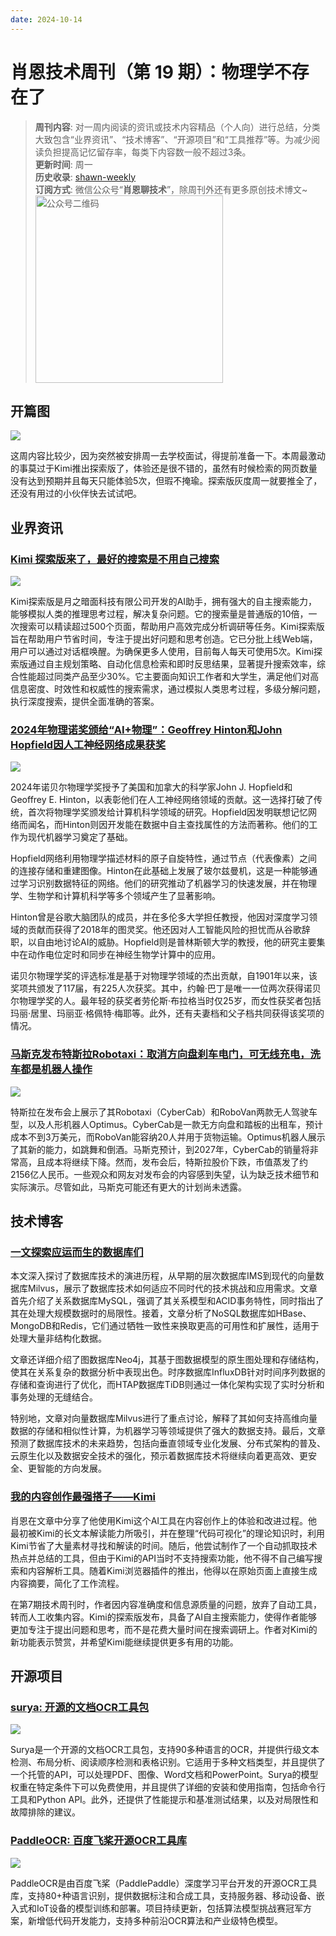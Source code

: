 ```yaml
---
date: 2024-10-14
---
```


# 肖恩技术周刊（第 19 期）：物理学不存在了
> **周刊内容**: 对一周内阅读的资讯或技术内容精品（个人向）进行总结，分类大致包含“业界资讯”、“技术博客”、“开源项目”和“工具推荐”等。为减少阅读负担提高记忆留存率，每类下内容数一般不超过3条。<br>
> **更新时间**: 周一<br>
> **历史收录**: [shawn-weekly](https://github.com/Xiaoxie1994/shawn-weekly) <br>
> **订阅方式**: 微信公众号“**肖恩聊技术**”，除周刊外还有更多原创技术博文~<br>
> <img src="https://cdn.jsdelivr.net/gh/Xiaoxie1994/images/images/20241103221454.png" alt="公众号二维码" width="300">

## 开篇图
![](https://cdn.jsdelivr.net/gh/Xiaoxie1994/images/images/202411262344743.jpg)

这周内容比较少，因为突然被安排周一去学校面试，得提前准备一下。本周最激动的事莫过于Kimi推出探索版了，体验还是很不错的，虽然有时候检索的网页数量没有达到预期并且每天只能体验5次，但瑕不掩瑜。探索版灰度周一就要推全了，还没有用过的小伙伴快去试试吧。

## 业界资讯
### [Kimi 探索版来了，最好的搜索是不用自己搜索](https://mp.weixin.qq.com/s/cRXe0HFO5BX0AzziaqoiKg)

![](https://cdn.jsdelivr.net/gh/Xiaoxie1994/images/images/202411262344746.png)

Kimi探索版是月之暗面科技有限公司开发的AI助手，拥有强大的自主搜索能力，能够模拟人类的推理思考过程，解决复杂问题。它的搜索量是普通版的10倍，一次搜索可以精读超过500个页面，帮助用户高效完成分析调研等任务。Kimi探索版旨在帮助用户节省时间，专注于提出好问题和思考创造。它已分批上线Web端，用户可以通过对话框唤醒。为确保更多人使用，目前每人每天可使用5次。Kimi探索版通过自主规划策略、自动化信息检索和即时反思结果，显著提升搜索效率，综合性能超过同类产品至少30%。它主要面向知识工作者和大学生，满足他们对高信息密度、时效性和权威性的搜索需求，通过模拟人类思考过程，多级分解问题，执行深度搜索，提供全面准确的答案。

### [2024年物理诺奖颁给“AI+物理”：Geoffrey Hinton和John Hopfield因人工神经网络成果获奖](https://www.mittrchina.com/news/detail/13858)

![](https://cdn.jsdelivr.net/gh/Xiaoxie1994/images/images/202411262344747.png)

2024年诺贝尔物理学奖授予了美国和加拿大的科学家John J. Hopfield和Geoffrey E. Hinton，以表彰他们在人工神经网络领域的贡献。这一选择打破了传统，首次将物理学奖颁发给计算机科学领域的研究。Hopfield因发明联想记忆网络而闻名，而Hinton则因开发能在数据中自主查找属性的方法而著称。他们的工作为现代机器学习奠定了基础。

Hopfield网络利用物理学描述材料的原子自旋特性，通过节点（代表像素）之间的连接存储和重建图像。Hinton在此基础上发展了玻尔兹曼机，这是一种能够通过学习识别数据特征的网络。他们的研究推动了机器学习的快速发展，并在物理学、生物学和计算机科学等多个领域产生了显著影响。

Hinton曾是谷歌大脑团队的成员，并在多伦多大学担任教授，他因对深度学习领域的贡献而获得了2018年的图灵奖。他还因对人工智能风险的担忧而从谷歌辞职，以自由地讨论AI的威胁。Hopfield则是普林斯顿大学的教授，他的研究主要集中在动作电位定时和同步在神经生物学计算中的应用。

诺贝尔物理学奖的评选标准是基于对物理学领域的杰出贡献，自1901年以来，该奖项共颁发了117届，有225人次获奖。其中，约翰·巴丁是唯一一位两次获得诺贝尔物理学奖的人。最年轻的获奖者劳伦斯·布拉格当时仅25岁，而女性获奖者包括玛丽·居里、玛丽亚·格佩特·梅耶等。此外，还有夫妻档和父子档共同获得该奖项的情况。

### [马斯克发布特斯拉Robotaxi：取消方向盘刹车电门，可无线充电，洗车都是机器人操作](https://www.qbitai.com/2024/10/199411.html)

![](https://cdn.jsdelivr.net/gh/Xiaoxie1994/images/images/202411262344748.png)

特斯拉在发布会上展示了其Robotaxi（CyberCab）和RoboVan两款无人驾驶车型，以及人形机器人Optimus。CyberCab是一款无方向盘和踏板的出租车，预计成本不到3万美元，而RoboVan能容纳20人并用于货物运输。Optimus机器人展示了其新的能力，如跳舞和倒酒。马斯克预计，到2027年，CyberCab的销量将非常高，且成本将继续下降。然而，发布会后，特斯拉股价下跌，市值蒸发了约2156亿人民币。一些观众和网友对发布会的内容感到失望，认为缺乏技术细节和实际演示。尽管如此，马斯克可能还有更大的计划尚未透露。

## 技术博客
### [一文探索应运而生的数据库们](https://mp.weixin.qq.com/s/6nOwTieyW9SXvi2tqLtizw)

本文深入探讨了数据库技术的演进历程，从早期的层次数据库IMS到现代的向量数据库Milvus，展示了数据库技术如何适应不同时代的技术挑战和应用需求。文章首先介绍了关系数据库MySQL，强调了其关系模型和ACID事务特性，同时指出了其在处理大规模数据时的局限性。接着，文章分析了NoSQL数据库如HBase、MongoDB和Redis，它们通过牺牲一致性来换取更高的可用性和扩展性，适用于处理大量非结构化数据。

文章还详细介绍了图数据库Neo4j，其基于图数据模型的原生图处理和存储结构，使其在关系复杂的数据分析中表现出色。时序数据库InfluxDB针对时间序列数据的存储和查询进行了优化，而HTAP数据库TiDB则通过一体化架构实现了实时分析和事务处理的无缝结合。

特别地，文章对向量数据库Milvus进行了重点讨论，解释了其如何支持高维向量数据的存储和相似性计算，为机器学习等领域提供了强大的数据支持。最后，文章预测了数据库技术的未来趋势，包括向垂直领域专业化发展、分布式架构的普及、云原生化以及数据安全技术的强化，预示着数据库技术将继续向着更高效、更安全、更智能的方向发展。

### [我的内容创作最强搭子——Kimi](https://mp.weixin.qq.com/s/HDUjesD7Qs5o9qm3bPs_ZA)

肖恩在文章中分享了他使用Kimi这个AI工具在内容创作上的体验和改进过程。他最初被Kimi的长文本解读能力所吸引，并在整理“代码可视化”的理论知识时，利用Kimi节省了大量素材寻找和解读的时间。随后，他尝试制作了一个自动抓取技术热点并总结的工具，但由于Kimi的API当时不支持搜索功能，他不得不自己编写搜索和内容解析工具。随着Kimi浏览器插件的推出，他得以在原始页面上直接生成内容摘要，简化了工作流程。

在第7期技术周刊时，作者因内容准确度和信息源质量的问题，放弃了自动工具，转而人工收集内容。Kimi的探索版发布，具备了AI自主搜索能力，使得作者能够更加专注于提出问题和思考，而不是花费大量时间在搜索调研上。作者对Kimi的新功能表示赞赏，并希望Kimi能继续提供更多有用的功能。
 
## 开源项目 
### [surya: 开源的文档OCR工具包](https://github.com/VikParuchuri/surya)

![](https://cdn.jsdelivr.net/gh/Xiaoxie1994/images/images/202411262344749.png)

Surya是一个开源的文档OCR工具包，支持90多种语言的OCR，并提供行级文本检测、布局分析、阅读顺序检测和表格识别。它适用于多种文档类型，并且提供了一个托管的API，可以处理PDF、图像、Word文档和PowerPoint。Surya的模型权重在特定条件下可以免费使用，并且提供了详细的安装和使用指南，包括命令行工具和Python API。此外，还提供了性能提示和基准测试结果，以及对局限性和故障排除的建议。

### [PaddleOCR: 百度飞桨开源OCR工具库](https://github.com/PaddlePaddle/PaddleOCR)

![](https://cdn.jsdelivr.net/gh/Xiaoxie1994/images/images/202411262344750.gif)

PaddleOCR是由百度飞桨（PaddlePaddle）深度学习平台开发的开源OCR工具库，支持80+种语言识别，提供数据标注和合成工具，支持服务器、移动设备、嵌入式和IoT设备的模型训练和部署。项目持续更新，包括算法模型挑战赛冠军方案，新增低代码开发能力，支持多种前沿OCR算法和产业级特色模型。